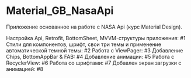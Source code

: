 # Material_GB_NasaApi
Приложение основанное на работе с NASA Api (курс Material Design).

Настройка Api, Retrofit, BottomSheet, MVVM-структуры приложения: #1
Стили для компонентов, шрифт, свои три темы и применение автоматической темной темы: #2
Работа с ViewPager: #3
Добавление Chips, BottomAppBar & FAB: #4
Добавление анимации: #5
Работа с RecyclerView: #6
Работа со шрифтами: #7
Добавлен экран загрузки с анимацией: #8
